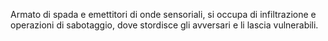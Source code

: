 Armato di spada e emettitori di onde sensoriali, si occupa di infiltrazione e operazioni di sabotaggio, dove stordisce gli avversari e li lascia vulnerabili.